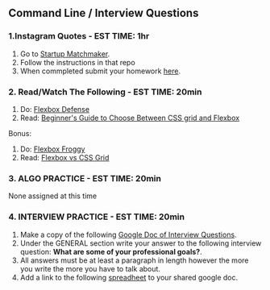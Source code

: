 ## Command Line / Interview Questions

### 1.Instagram Quotes - EST TIME: 1hr

1. Go to [Startup Matchmaker](./startup-matchmaker/README.md).
2. Follow the instructions in that repo
3. When commpleted submit your homework [here](https://docs.google.com/forms/u/3/d/e/1FAIpQLSezWVG8OLr6ZxmRNOwZ6xsoYO5lu_7L1LTWA3X6iclG4iG_Hw/viewform?usp=send_form). 

### 2. Read/Watch The Following - EST TIME: 20min

1. Do: [Flexbox Defense](http://www.flexboxdefense.com/)
3. Read: [Beginner's Guide to Choose Between CSS grid and Flexbox](https://medium.com/youstart-labs/beginners-guide-to-choose-between-css-grid-and-flexbox-783005dd2412)


Bonus:
1. Do: [Flexbox Froggy](https://flexboxfroggy.com/)
2. Read: [Flexbox vs CSS Grid](https://tutorialzine.com/2017/03/css-grid-vs-flexbox)


### 3. ALGO PRACTICE - EST TIME: 20min

None assigned at this time


### 4.  INTERVIEW PRACTICE - EST TIME: 20min
1.  Make a copy of the following [Google Doc of Interview Questions](https://docs.google.com/document/d/16AQoAjkzeHIeWtUgxyQVTaHK-hB-CxnpcdH_DHDc1Yo/edit).
2. Under the GENERAL section write your answer to the following interview question: **What are some of your professional goals?**.
3. All answers must be at least a paragraph in length however the more you write the more you have to talk about.
4. Add a link to the following [spreadheet](https://docs.google.com/spreadsheets/u/0/d/1brTSyF1pa1bjWFS5yUrMyizd3sZgvYn5uLet93aZKVg/edit) to your shared google doc.

